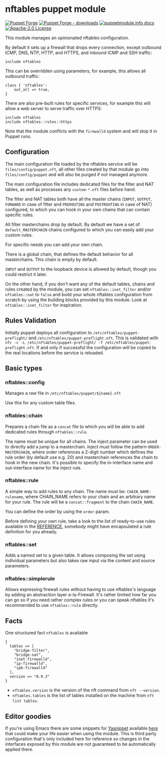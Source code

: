 # nftables puppet module

[![Puppet Forge](https://img.shields.io/puppetforge/v/puppet/nftables.svg)](https://forge.puppetlabs.com/puppet/nftables)
[![Puppet Forge - downloads](https://img.shields.io/puppetforge/dt/puppet/nftables.svg)](https://forge.puppetlabs.com/puppet/nftables)
[![puppetmodule.info docs](http://www.puppetmodule.info/images/badge.png)](http://www.puppetmodule.info/m/puppet-nftables)
[![Apache-2.0 License](https://img.shields.io/github/license/voxpupuli/puppet-nftables.svg)](LICENSE)

This module manages an opinionated nftables configuration.

By default it sets up a firewall that drops every connection, except
outbound ICMP, DNS, NTP, HTTP, and HTTPS, and inbound ICMP and SSH
traffic:

    include nftables

This can be overridden using parameters, for example, this allows all
outbound traffic:

    class { 'nftables':
        out_all => true,
    }

There are also pre-built rules for specific services, for example this
will allow a web server to serve traffic over HTTPS:

    include nftables
    include nftables::rules::https

Note that the module conflicts with the `firewalld` system and will
stop it in Puppet runs.

## Configuration

The main configuration file loaded by the nftables service
will be `files/config/puppet.nft`, all other files created
by that module go into `files/config/puppet` and will also
be purged if not managed anymore.

The main configuration file includes dedicated files for
the filter and NAT tables, as well as processes any
`custom-*.nft` files before hand.

The filter and NAT tables both have all the master chains
(`INPUT`, `OUTPUT`, `FORWARD` in case of filter and `PREROUTING`
and `POSTROUTING` in case of NAT) configured, to which you
can hook in your own chains that can contain specific
rules.

All filter masterchains drop by default.
By default we have a set of `default_MASTERCHAIN` chains
configured to which you can easily add your custom rules.

For specific needs you can add your own chain.

There is a global chain, that defines the default behavior
for all masterchains. This chain is empty by default.

`INPUT` and `OUTPUT` to the loopback device is allowed by
default, though you could restrict it later.

On the other hand, if you don't want any of the default tables, chains
and rules created by the module, you can set `nftables::inet_filter`
and/or `nftables::nat` to `false` and build your whole nftables
configuration from scratch by using the building blocks provided by
this module. Look at `nftables::inet_filter` for inspiration.

## Rules Validation

Initially puppet deploys all configuration to
`/etc/nftables/puppet-preflight/` and
`/etc/nftables/puppet-preflight.nft`. This is validated with
`nfc -c -L /etc/nftables/puppet-preflight/ -f /etc/nftables/puppet-preflight.nft`.
If and only if successful the configuration will be copied to
the real locations before the service is reloaded.

## Basic types

### nftables::config

Manages a raw file in `/etc/nftables/puppet/${name}.nft`

Use this for any custom table files.

### nftables::chain

Prepares a chain file as a `concat` file to which you will
be able to add dedicated rules through `nftables::rule`.

The name must be unique for all chains. The inject
parameter can be used to directly add a jump to a
masterchain. inject must follow the pattern
`ORDER-MASTERCHAIN`, where order references a 2-digit
number which defines the rule order (by default use e.g. 20)
and masterchain references the chain to hook in the new
chain. It's possible to specify the in-interface name and
out-interface name for the inject rule.

### nftables::rule

A simple way to add rules to any chain. The name must be:
`CHAIN_NAME-rulename`, where CHAIN_NAME refers to your
chain and an arbitrary name for your rule.
The rule will be a `concat::fragment` to the chain
`CHAIN_NAME`.

You can define the order by using the `order` param.

Before defining your own rule, take a look to the list of ready-to-use rules
available in the
[REFERENCE](https://github.com/voxpupuli/puppet-nftables/blob/master/REFERENCE.md),
somebody might have encapsulated a rule definition for you already.

### nftables::set

Adds a named set to a given table. It allows composing the
set using individual parameters but also takes raw input
via the content and source parameters.

### nftables::simplerule

Allows expressing firewall rules without having to use nftables's language by
adding an abstraction layer a-la-Firewall. It's rather limited how far you can
go so if you need rather complex rules or you can speak nftables it's
recommended to use `nftables::rule` directly.

## Facts

One structured fact `nftables` is available

```
{
  tables => [
    "bridge-filter",
    "bridge-nat",
    "inet-firewalld",
    "ip-firewalld",
    "ip6-firewalld"
  ],
  version => "0.9.3"
}
```

* `nftables.version` is the version of the nft command from `nft --version`.
* `nftables.tables` is the list of tables installed on the machine from `nft list tables`.

## Editor goodies

If you're using Emacs there are some snippets for
[Yasnippet](https://github.com/joaotavora/yasnippet) available
[here](https://github.com/nbarrientos/dotfiles/tree/master/.emacs.d/snippets/puppet-mode)
that could make your life easier when using the module. This is third
party configuration that's only included here for reference so changes
in the interfaces exposed by this module are not guaranteed to be
automatically applied there.
